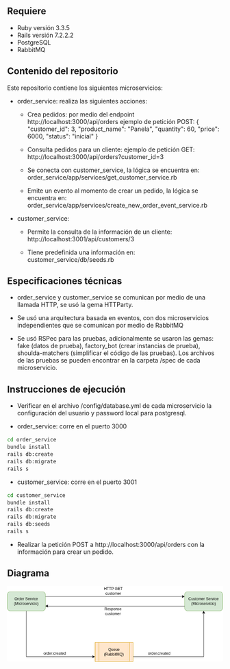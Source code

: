 ## Requiere

* Ruby versión 3.3.5
* Rails versión 7.2.2.2
* PostgreSQL
* RabbitMQ

## Contenido del repositorio

Este repositorio contiene los siguientes microservicios:
- order_service:
  realiza las siguientes acciones:
    - Crea pedidos: por medio del endpoint http://localhost:3000/api/orders
      ejemplo de petición POST:
      {
        "customer_id": 3,
        "product_name": "Panela",
        "quantity": 60,
        "price": 6000,
        "status": "inicial"
      }

    - Consulta pedidos para un cliente:
      ejemplo de petición GET:
      http://localhost:3000/api/orders?customer_id=3

    - Se conecta con customer_service, la lógica se encuentra en: order_service/app/services/get_customer_service.rb
 
    - Emite un evento al momento de crear un pedido, la lógica se encuentra en: order_service/app/services/create_new_order_event_service.rb
      
- customer_service:
    - Permite la consulta de la información de un cliente: http://localhost:3001/api/customers/3
 
    - Tiene predefinida una información en: customer_service/db/seeds.rb

## Especificaciones técnicas

* order_service y customer_service se comunican por medio de una llamada HTTP, se usó la gema HTTParty.
  
* Se usó una arquitectura basada en eventos, con dos microservicios independientes que se comunican por medio de RabbitMQ

* Se usó RSPec para las pruebas, adicionalmente se usaron las gemas: fake (datos de prueba), factory_bot (crear instancias de prueba), shoulda-matchers (simplificar el código de las pruebas). Los archivos de las pruebas se pueden encontrar en la carpeta /spec de cada microservicio.

## Instrucciones de ejecución
  * Verificar en el archivo  /config/database.yml de cada microservicio la configuración del usuario y password local para postgresql.

  * order_service: corre en el puerto 3000
  ```bash
  cd order_service
  bundle install
  rails db:create
  rails db:migrate
  rails s
  ```

  * customer_service: corre en el puerto 3001
  ```bash
  cd customer_service
  bundle install
  rails db:create
  rails db:migrate
  rails db:seeds
  rails s
  ```

  * Realizar la petición POST a http://localhost:3000/api/orders con la información para crear un pedido.

## Diagrama

![Diagrama](/Diagrama.png)
